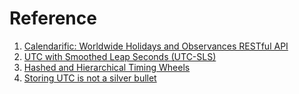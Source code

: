 # Reference

1. [Calendarific: Worldwide Holidays and Observances RESTful API](https://calendarific.com/)
1. [UTC with Smoothed Leap Seconds (UTC-SLS)](https://www.cl.cam.ac.uk/~mgk25/time/utc-sls/)
1. [Hashed and Hierarchical Timing Wheels](https://paulcavallaro.com/blog/hashed-and-hierarchical-timing-wheels/)
1. [Storing UTC is not a silver bullet](https://codeblog.jonskeet.uk/2019/03/27/storing-utc-is-not-a-silver-bullet/)

